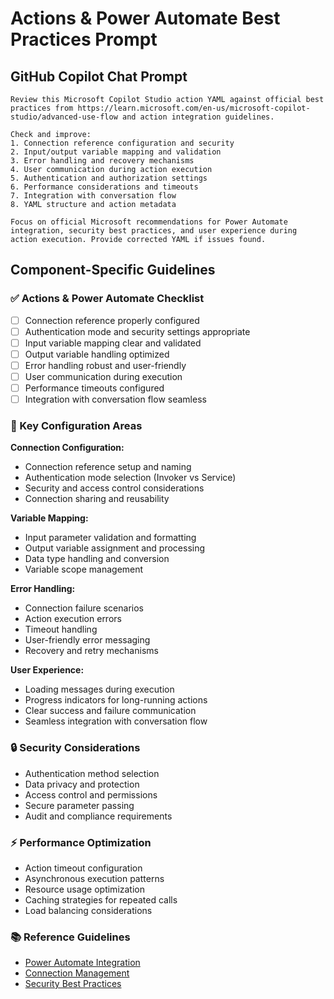 # Actions & Power Automate Best Practices Prompt

## GitHub Copilot Chat Prompt

```
Review this Microsoft Copilot Studio action YAML against official best practices from https://learn.microsoft.com/en-us/microsoft-copilot-studio/advanced-use-flow and action integration guidelines.

Check and improve:
1. Connection reference configuration and security
2. Input/output variable mapping and validation
3. Error handling and recovery mechanisms
4. User communication during action execution
5. Authentication and authorization settings
6. Performance considerations and timeouts
7. Integration with conversation flow
8. YAML structure and action metadata

Focus on official Microsoft recommendations for Power Automate integration, security best practices, and user experience during action execution. Provide corrected YAML if issues found.
```

## Component-Specific Guidelines

### ✅ Actions & Power Automate Checklist
- [ ] Connection reference properly configured
- [ ] Authentication mode and security settings appropriate
- [ ] Input variable mapping clear and validated
- [ ] Output variable handling optimized
- [ ] Error handling robust and user-friendly
- [ ] User communication during execution
- [ ] Performance timeouts configured
- [ ] Integration with conversation flow seamless

### 🎯 Key Configuration Areas

**Connection Configuration:**
- Connection reference setup and naming
- Authentication mode selection (Invoker vs Service)
- Security and access control considerations
- Connection sharing and reusability

**Variable Mapping:**
- Input parameter validation and formatting
- Output variable assignment and processing
- Data type handling and conversion
- Variable scope management

**Error Handling:**
- Connection failure scenarios
- Action execution errors
- Timeout handling
- User-friendly error messaging
- Recovery and retry mechanisms

**User Experience:**
- Loading messages during execution
- Progress indicators for long-running actions
- Clear success and failure communication
- Seamless integration with conversation flow

### 🔒 Security Considerations
- Authentication method selection
- Data privacy and protection
- Access control and permissions
- Secure parameter passing
- Audit and compliance requirements

### ⚡ Performance Optimization
- Action timeout configuration
- Asynchronous execution patterns
- Resource usage optimization
- Caching strategies for repeated calls
- Load balancing considerations

### 📚 Reference Guidelines
- [Power Automate Integration](https://learn.microsoft.com/en-us/microsoft-copilot-studio/advanced-use-flow)
- [Connection Management](https://learn.microsoft.com/en-us/microsoft-copilot-studio/advanced-use-flow#use-flows-in-your-copilot)
- [Security Best Practices](https://learn.microsoft.com/en-us/microsoft-copilot-studio/security-overview)
